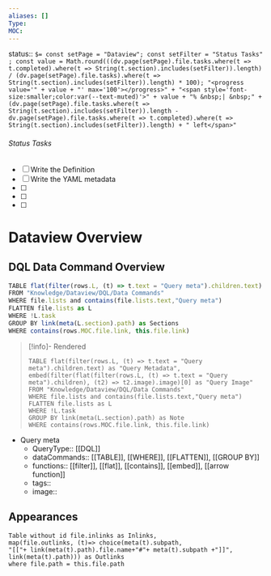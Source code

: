 ```yaml
---
aliases: []
Type: 
MOC:
---
```


status::  `$= const setPage = "Dataview"; const setFilter = "Status Tasks" ; const value = Math.round(((dv.page(setPage).file.tasks.where(t => t.completed).where(t => String(t.section).includes(setFilter)).length) / (dv.page(setPage).file.tasks).where(t => String(t.section).includes(setFilter)).length) * 100); "<progress value='" + value + "' max='100'></progress>" + "<span style='font-size:smaller;color:var(--text-muted)'>" + value + "% &nbsp;| &nbsp;" + (dv.page(setPage).file.tasks.where(t => String(t.section).includes(setFilter)).length - dv.page(setPage).file.tasks.where(t => t.completed).where(t => String(t.section).includes(setFilter)).length) + " left</span>" `

###### Status Tasks
- [ ] Write the Definition
- [ ] Write the YAML metadata
- [ ] 
- [ ] 
- [ ] 

# Dataview Overview

## DQL Data Command Overview

```js 
TABLE flat(filter(rows.L, (t) => t.text = "Query meta").children.text) as "Query Metadata", embed(filter(flat(filter(rows.L, (t) => t.text = "Query meta").children), (t2) => t2.image).image)[0] as "Query Image"
FROM "Knowledge/Dataview/DQL/Data Commands"
WHERE file.lists and contains(file.lists.text,"Query meta")
FLATTEN file.lists as L
WHERE !L.task
GROUP BY link(meta(L.section).path) as Sections
WHERE contains(rows.MOC.file.link, this.file.link)
```

>[!info]- Rendered
>```dataview
>TABLE flat(filter(rows.L, (t) => t.text = "Query meta").children.text) as "Query Metadata", embed(filter(flat(filter(rows.L, (t) => t.text = "Query meta").children), (t2) => t2.image).image)[0] as "Query Image"
>FROM "Knowledge/Dataview/DQL/Data Commands"
>WHERE file.lists and contains(file.lists.text,"Query meta")
>FLATTEN file.lists as L
>WHERE !L.task
>GROUP BY link(meta(L.section).path) as Note
>WHERE contains(rows.MOC.file.link, this.file.link)
>```

- Query meta
    - QueryType:: [[DQL]]
    - dataCommands:: [[TABLE]], [[WHERE]], [[FLATTEN]], [[GROUP BY]]
    - functions:: [[filter]], [[flat]], [[contains]], [[embed]], [[arrow function]]
    - tags:: 
    - image:: 


## Appearances

```dataview
Table without id file.inlinks as Inlinks, 
map(file.outlinks, (t)=> choice(meta(t).subpath, 
"[["+ link(meta(t).path).file.name+"#"+ meta(t).subpath +"]]", 
link(meta(t).path))) as Outlinks
where file.path = this.file.path
```




